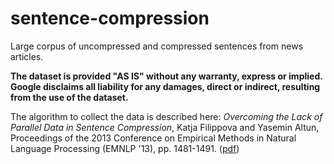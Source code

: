 # sentence-compression
Large corpus of uncompressed and compressed sentences from news articles.

**The dataset is provided "AS IS" without any warranty, express or implied.  Google disclaims all liability for any damages, direct or indirect, resulting from the use of the dataset.** 

The algorithm to collect the data is described here:
*Overcoming the Lack of Parallel Data in Sentence Compression*, Katja Filippova and Yasemin Altun, Proceedings of the 2013 Conference on Empirical Methods in Natural Language Processing (EMNLP '13), pp. 1481-1491. ([pdf](http://www.aclweb.org/anthology/D/D13/D13-1155.pdf))
